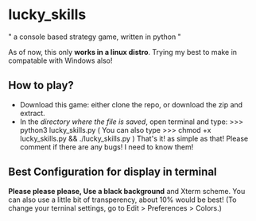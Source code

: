 # lucky_skills
" a console based strategy game, written in python "

As of now, this only **works in a linux distro**. Trying my best to make in compatable with Windows also!

How to play?
------------
* Download this game: either clone the repo, or download the zip and extract.
* In the *directory where the file is saved*, open terminal and type:  >>> python3 lucky_skills.py
( You can also type >>> chmod +x lucky_skills.py && ./lucky_skills.py )
That's it! as simple as that!
Please comment if there are any bugs! I need to know them!

Best Configuration for display in terminal
------------------------------------------
**Please please please, Use a black background** and Xterm scheme.
You can also use a little bit of transperency, about 10% would be best!
(To change your terninal settings, go to Edit > Preferences > Colors.)
